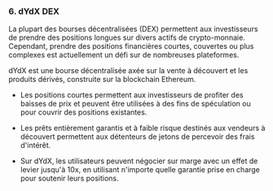 ### 6. dYdX DEX

La plupart des bourses décentralisées (DEX) permettent aux investisseurs de prendre des positions longues sur divers actifs de crypto-monnaie. Cependant, prendre des positions financières courtes, couvertes ou plus complexes est actuellement un défi sur de nombreuses plateformes.

dYdX est une bourse décentralisée axée sur la vente à découvert et les produits dérivés, construite sur la blockchain Ethereum.

- Les positions courtes permettent aux investisseurs de profiter des baisses de prix et peuvent être utilisées à des fins de spéculation ou pour couvrir des positions existantes.

- Les prêts entièrement garantis et à faible risque destinés aux vendeurs à découvert permettent aux détenteurs de jetons de percevoir des frais d'intérêt.

- Sur dYdX, les utilisateurs peuvent négocier sur marge avec un effet de levier jusqu'à 10x, en utilisant n'importe quelle garantie prise en charge pour soutenir leurs positions.